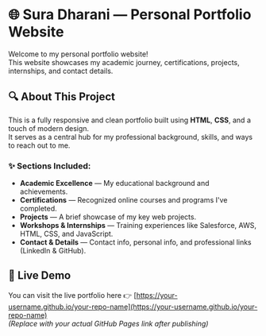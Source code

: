 # 🌐 Sura Dharani — Personal Portfolio Website

Welcome to my personal portfolio website!  
This website showcases my academic journey, certifications, projects, internships, and contact details.

## 🔍 About This Project

This is a fully responsive and clean portfolio built using **HTML**, **CSS**, and a touch of modern design.  
It serves as a central hub for my professional background, skills, and ways to reach out to me.

### ✨ Sections Included:

-  **Academic Excellence** — My educational background and achievements.
-  **Certifications** — Recognized online courses and programs I've completed.
-  **Projects** — A brief showcase of my key web projects.
-  **Workshops & Internships** — Training experiences like Salesforce, AWS, HTML, CSS, and JavaScript.
-  **Contact & Details** — Contact info, personal info, and professional links (LinkedIn & GitHub).

## 🚀 Live Demo

You can visit the live portfolio here 👉 [https://your-username.github.io/your-repo-name](https://your-username.github.io/your-repo-name)  
*(Replace with your actual GitHub Pages link after publishing)*
